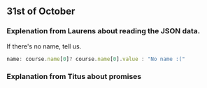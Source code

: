 ## 31st of October

### Explenation from Laurens about reading the JSON data.

If there's no name, tell us.
```js
name: course.name[0]? course.name[0].value : "No name :("
```

### Explanation from Titus about promises
